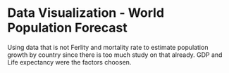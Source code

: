 # Data Visualization - World Population Forecast
Using data that is not Ferlity and mortality rate to estimate population growth by country since there is too much study on that already.
GDP and Life expectancy were the factors choosen.


